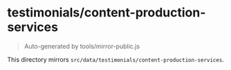 # testimonials/content-production-services

> Auto-generated by tools/mirror-public.js

This directory mirrors `src/data/testimonials/content-production-services`.
